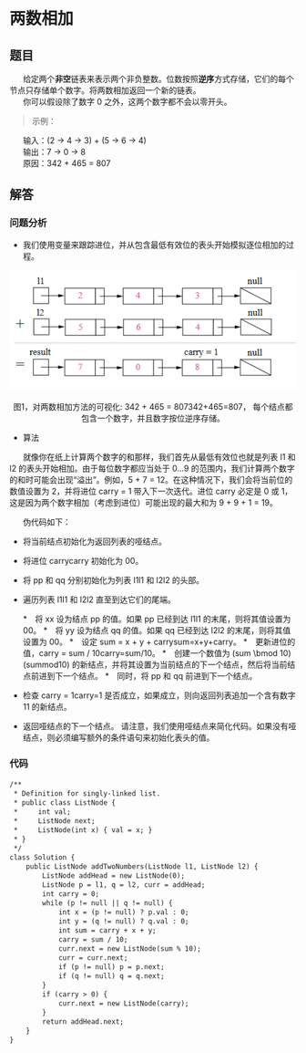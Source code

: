 # 两数相加

## 题目

&nbsp;&nbsp;&nbsp;&nbsp;&nbsp;&nbsp;给定两个**非空**链表来表示两个非负整数。位数按照**逆序**方式存储，它们的每个节点只存储单个数字。将两数相加返回一个新的链表。<br/>
&nbsp;&nbsp;&nbsp;&nbsp;&nbsp;&nbsp;你可以假设除了数字 0 之外，这两个数字都不会以零开头。

  >示例：

&nbsp;&nbsp;&nbsp;&nbsp;&nbsp;&nbsp;输入：(2 -> 4 -> 3) + (5 -> 6 -> 4)<br/>
&nbsp;&nbsp;&nbsp;&nbsp;&nbsp;&nbsp;输出：7 -> 0 -> 8<br/>
&nbsp;&nbsp;&nbsp;&nbsp;&nbsp;&nbsp;原因：342 + 465 = 807<br/>

## 解答

### 问题分析

* 我们使用变量来跟踪进位，并从包含最低有效位的表头开始模拟逐位相加的过程。

<div align="center"><img src="./img/两数相加.png"/></div></br>
<div align="center">图1，对两数相加方法的可视化: 342 + 465 = 807342+465=807， 每个结点都包含一个数字，并且数字按位逆序存储。</div>

* 算法

&nbsp;&nbsp;&nbsp;&nbsp;&nbsp;&nbsp;就像你在纸上计算两个数字的和那样，我们首先从最低有效位也就是列表 l1 和 l2 的表头开始相加。由于每位数字都应当处于 0...9 的范围内，我们计算两个数字的和时可能会出现“溢出”。例如，5 + 7 = 12。在这种情况下，我们会将当前位的数值设置为 2，并将进位 carry = 1 带入下一次迭代。进位 carry 必定是 0 或 1，这是因为两个数字相加（考虑到进位）可能出现的最大和为 9 + 9 + 1 = 19。

&nbsp;&nbsp;&nbsp;&nbsp;&nbsp;&nbsp;伪代码如下：

   * 将当前结点初始化为返回列表的哑结点。
   * 将进位 carrycarry 初始化为 00。
   * 将 pp 和 qq 分别初始化为列表 l1l1 和 l2l2 的头部。
   * 遍历列表 l1l1 和 l2l2 直至到达它们的尾端。
   
        *　将 xx 设为结点 pp 的值。如果 pp 已经到达 l1l1 的末尾，则将其值设置为 00。
        *　将 yy 设为结点 qq 的值。如果 qq 已经到达 l2l2 的末尾，则将其值设置为 00。
        *　设定 sum = x + y + carrysum=x+y+carry。
        *　更新进位的值，carry = sum / 10carry=sum/10。
        *　创建一个数值为 (sum \bmod 10)(summod10) 的新结点，并将其设置为当前结点的下一个结点，然后将当前结点前进到下一个结点。
        *　同时，将 pp 和 qq 前进到下一个结点。
        
   * 检查 carry = 1carry=1 是否成立，如果成立，则向返回列表追加一个含有数字 11 的新结点。
   * 返回哑结点的下一个结点。
请注意，我们使用哑结点来简化代码。如果没有哑结点，则必须编写额外的条件语句来初始化表头的值。


### 代码

    /**
     * Definition for singly-linked list.
     * public class ListNode {
     *     int val;
     *     ListNode next;
     *     ListNode(int x) { val = x; }
     * }
     */
    class Solution {
        public ListNode addTwoNumbers(ListNode l1, ListNode l2) {
            ListNode addHead = new ListNode(0);
            ListNode p = l1, q = l2, curr = addHead;
            int carry = 0;
            while (p != null || q != null) {
                int x = (p != null) ? p.val : 0;
                int y = (q != null) ? q.val : 0;
                int sum = carry + x + y;
                carry = sum / 10;
                curr.next = new ListNode(sum % 10);
                curr = curr.next;
                if (p != null) p = p.next;
                if (q != null) q = q.next;
            }
            if (carry > 0) {
                curr.next = new ListNode(carry);
            }
            return addHead.next;
        }
    }














































